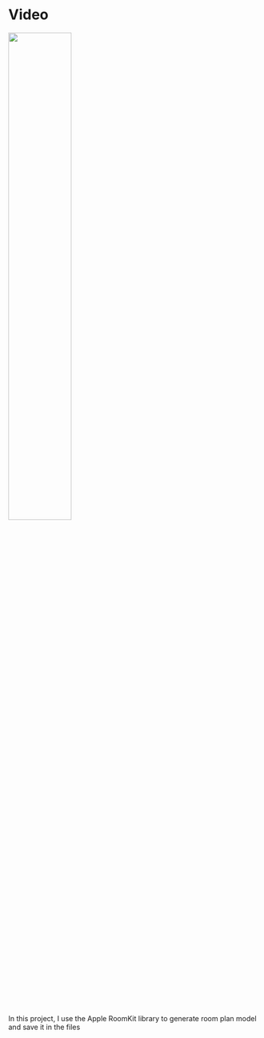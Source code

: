 # Video
<div align="left">
      <a href="https://www.youtube.com/watch?v=dtMpjs4GcHY">
         <img src="https://img.youtube.com/vi/dtMpjs4GcHY/0.jpg" style="width:50%; height:50%">
      </a>
</div>

In this project, I use the Apple RoomKit library to generate room plan model and save it in the files
